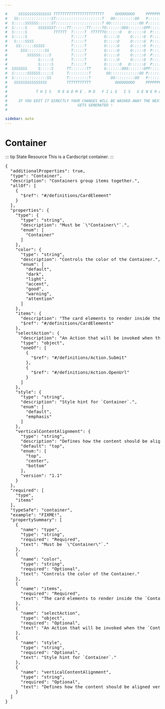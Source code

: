 ```yaml
---

#     SSSSSSSSSSSSSSS TTTTTTTTTTTTTTTTTTTTTTT     OOOOOOOOO     PPPPPPPPPPPPPPPPP    !!!  
#   SS:::::::::::::::ST:::::::::::::::::::::T   OO:::::::::OO   P::::::::::::::::P  !!:!! 
#  S:::::SSSSSS::::::ST:::::::::::::::::::::T OO:::::::::::::OO P::::::PPPPPP:::::P !:::! 
#  S:::::S     SSSSSSST:::::TT:::::::TT:::::TO:::::::OOO:::::::OPP:::::P     P:::::P!:::! 
#  S:::::S            TTTTTT  T:::::T  TTTTTTO::::::O   O::::::O  P::::P     P:::::P!:::! 
#  S:::::S                    T:::::T        O:::::O     O:::::O  P::::P     P:::::P!:::! 
#   S::::SSSS                 T:::::T        O:::::O     O:::::O  P::::PPPPPP:::::P !:::! 
#    SS::::::SSSSS            T:::::T        O:::::O     O:::::O  P:::::::::::::PP  !:::! 
#      SSS::::::::SS          T:::::T        O:::::O     O:::::O  P::::PPPPPPPPP    !:::! 
#         SSSSSS::::S         T:::::T        O:::::O     O:::::O  P::::P            !:::! 
#              S:::::S        T:::::T        O:::::O     O:::::O  P::::P            !!:!! 
#              S:::::S        T:::::T        O::::::O   O::::::O  P::::P             !!!   
#  SSSSSSS     S:::::S      TT:::::::TT      O:::::::OOO:::::::OPP::::::PP                 
#  S::::::SSSSSS:::::S      T:::::::::T       OO:::::::::::::OO P::::::::P           !!!  
#  S:::::::::::::::SS       T:::::::::T         OO:::::::::OO   P::::::::P          !!:!! 
#   SSSSSSSSSSSSSSS         TTTTTTTTTTT           OOOOOOOOO     PPPPPPPPPP           !!!  
#                                                                                          
#             T H I S   R E A D M E . M D   F I L E   I S   G E N E R A T E D !           
#                                                                                         
#     IF YOU EDIT IT DIRECTLY YOUR CHANGES WILL BE WASHED AWAY THE NEXT TIME THIS FILE  
#                                GETS GENERATED !
#                                                                                         

sidebar: auto
---
```


# Container

::: tip State Resource
This is a Cardscript container.
:::



<pre>
{
  "additionalProperties": true,
  "type": "Container",
  "description": "Containers group items together.",
  "allOf": [
    {
      "$ref": "#/definitions/CardElement"
    }
  ],
  "properties": {
    "type": {
      "type": "string",
      "description": "Must be `\"Container\"`.",
      "enum": [
        "Container"
      ]
    },
    "color": {
      "type": "string",
      "description": "Controls the color of the Container.",
      "enum": [
        "default",
        "dark",
        "light",
        "accent",
        "good",
        "warning",
        "attention"
      ]
    },
    "items": {
      "description": "The card elements to render inside the `Container`.",
      "$ref": "#/definitions/CardElements"
    },
    "selectAction": {
      "description": "An Action that will be invoked when the `Container` is tapped or selected. `Action.ShowCard` is not supported.",
      "type": "object",
      "oneOf": [
        {
          "$ref": "#/definitions/Action.Submit"
        },
        {
          "$ref": "#/definitions/Action.OpenUrl"
        }
      ]
    },
    "style": {
      "type": "string",
      "description": "Style hint for `Container`.",
      "enum": [
        "default",
        "emphasis"
      ]
    },
    "verticalContentAlignment": {
      "type": "string",
      "description": "Defines how the content should be aligned vertically within the container.",
      "default": "top",
      "enum:": [
        "top",
        "center",
        "bottom"
      ],
      "version": "1.1"
    }
  },
  "required": [
    "type",
    "items"
  ],
  "typeSafe": "container",
  "example": "FIXME!",
  "propertySummary": [
    {
      "name": "type",
      "type": "string",
      "required": "Required",
      "text": "Must be `\"Container\"`."
    },
    {
      "name": "color",
      "type": "string",
      "required": "Optional",
      "text": "Controls the color of the Container."
    },
    {
      "name": "items",
      "required": "Required",
      "text": "The card elements to render inside the `Container`."
    },
    {
      "name": "selectAction",
      "type": "object",
      "required": "Optional",
      "text": "An Action that will be invoked when the `Container` is tapped or selected. `Action.ShowCard` is not supported."
    },
    {
      "name": "style",
      "type": "string",
      "required": "Optional",
      "text": "Style hint for `Container`."
    },
    {
      "name": "verticalContentAlignment",
      "type": "string",
      "required": "Optional",
      "text": "Defines how the content should be aligned vertically within the container."
    }
  ]
}
</pre>

